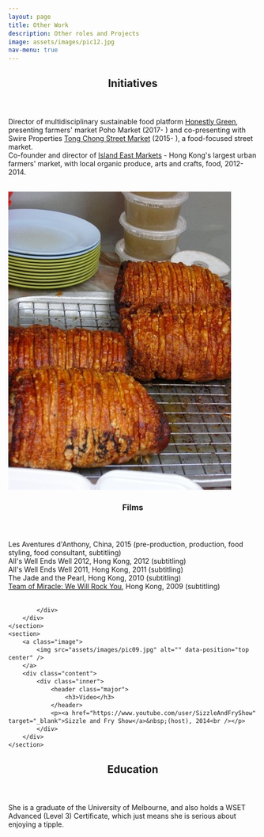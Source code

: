 ```yaml
---
layout: page
title: Other Work
description: Other roles and Projects
image: assets/images/pic12.jpg
nav-menu: true
---
```


<!-- Main -->
<div id="main">

<!-- One -->
<section id="one">
	<div class="inner">
		<header class="major">
			<h2>Initiatives</h2>
			</header>
		<p>Director of multidisciplinary sustainable food platform <a href="http://honestlygreen.hk/" target="_blank">Honestly Green</a>, presenting farmers' market Poho Market (2017- ) and&nbsp;co-presenting with Swire Properties&nbsp;<a href="http://tongchongstreetmarket.com/" target="_blank">Tong Chong Street Market</a>&nbsp;(2015- ), a food-focused street market.<br />
Co-founder and director of <a href="http://www.hkmarkets.org/" target="_blank">Island East Markets</a> - Hong Kong's largest urban farmers' market, with local organic produce, arts and crafts, food, 2012-2014.<br />
<i style="font-weight: bold;"><br /></i></p>
	</div>
</section>

<!-- Two -->
<section id="two" class="spotlights">
	<section>
		<a class="image">
			<img src="assets/images/pic12.jpg" alt="" data-position="center center" />
		</a>
		<div class="content">
			<div class="inner">
				<header class="major">
					<h3>Films</h3>
				</header>
				<p>Les Aventures d'Anthony, China, 2015 (pre-production, production, food styling, food consultant, subtitling)<br />
All's Well Ends Well 2012, Hong Kong, 2012 (subtitling)<br />
All's Well Ends Well 2011, Hong Kong, 2011 (subtitling)<br />
The Jade and the Pearl, Hong Kong, 2010 (subtitling)<br />
<a href="http://www.media.org.hk/wewillrockyou/" target="_blank">Team of Miracle: We Will Rock You</a>, Hong Kong, 2009 (subtitling)<br />
<br /></p>
				
			</div>
		</div>
	</section>
	<section>
		<a class="image">
			<img src="assets/images/pic09.jpg" alt="" data-position="top center" />
		</a>
		<div class="content">
			<div class="inner">
				<header class="major">
					<h3>Video</h3>
				</header>
				<p><a href="https://www.youtube.com/user/SizzleAndFryShow" target="_blank">Sizzle and Fry Show</a>&nbsp;(host), 2014<br /></p>
			</div>
		</div>
	</section>
</section>

<!-- Three -->
<section id="three">
	<div class="inner">
		<header class="major">
			<h2>Education</h2>
		</header>
		<p>She is a graduate of the University of Melbourne, and also holds a WSET Advanced (Level 3) Certificate, which just means she is serious about enjoying a tipple.<br /></p>
	</div>
</section>
</div>
